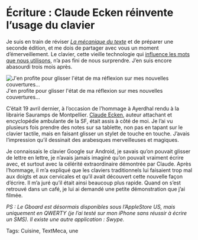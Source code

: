 # Écriture : Claude Ecken réinvente l’usage du clavier

Je suis en train de réviser [*La mécanique du texte*](http://tcrouzet.com/la-mecanique-du-texte/) et de préparer une seconde édition, et me dois de partager avec vous un moment d’émerveillement. Le clavier, cette vieille technologie qui [influence les mots que nous utilisons](https://www.newscientist.com/article/2085334-the-layout-of-qwerty-keyboards-shapes-our-feelings-about-words/), n’a pas fini de nous surprendre. J’en suis encore abasourdi trois mois après.

![J'en profite pour glisser l'état de ma réflexion sur mes nouvelles couvertures…](http://tcrouzet.comhttps://tcrouzet.com/images_tc/2016/07/coverauto5-600x306.jpg)J'en profite pour glisser l'état de ma réflexion sur mes nouvelles couvertures…

C’était 19 avril dernier, à l’occasion de l’hommage à Ayerdhal rendu à la librairie Sauramps de Montpellier. [Claude Ecken](https://fr.wikipedia.org/wiki/Claude_Ecken), auteur attachant et encyclopédie ambulante de la SF, était assis à côté de moi. Je l’ai vu plusieurs fois prendre des notes sur sa tablette, non pas en tapant sur le clavier tactile, mais en faisant glisser un stylet de touche en touche. J’avais l’impression qu’il dessinait des arabesques merveilleuses et magiques.

Je connaissais le clavier Google sur Android, je savais qu’on pouvait glisser de lettre en lettre, je n’avais jamais imaginé qu’on pouvait vraiment écrire avec, et surtout avec la célérité extraordinaire démontrée par Claude. Après l’hommage, il m’a expliqué que les claviers traditionnels lui faisaient trop mal aux doigts et aux cervicales et qu’il avait découvert cette nouvelle façon d’écrire. Il m’a juré qu’il était ainsi beaucoup plus rapide. Quand on s’est retrouvé dans un café, je lui ai demandé une petite démonstration que j’ai filmée.

*PS : Le Gboard est désormais disponibles sous l’AppleStore US, mais uniquement en QWERTY (je l’ai testé sur mon iPhone sans réussir à écrire un SMS). Il existe une autre application : Swype.*

Tags: Cuisine, TextMeca, une
